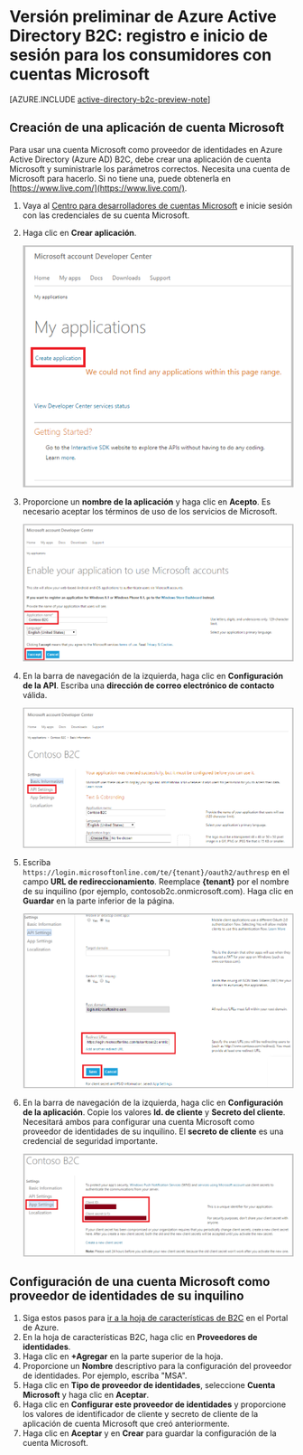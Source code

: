 <properties
	pageTitle="Versión preliminar de Azure Active Directory B2C: configuración de la cuenta Microsoft | Microsoft Azure"
	description="Proporcione funciones de registro e inicio de sesión a los consumidores con cuentas Microsoft en las aplicaciones protegidas por Azure Active Directory B2C."
	services="active-directory-b2c"
	documentationCenter=""
	authors="swkrish"
	manager="msmbaldwin"
	editor="bryanla"/>

<tags
	ms.service="active-directory-b2c"
	ms.workload="identity"
	ms.tgt_pltfrm="na"
	ms.devlang="na"
	ms.topic="article"
	ms.date="01/12/2016"
	ms.author="swkrish"/>

# Versión preliminar de Azure Active Directory B2C: registro e inicio de sesión para los consumidores con cuentas Microsoft

[AZURE.INCLUDE [active-directory-b2c-preview-note](../../includes/active-directory-b2c-preview-note.md)]

## Creación de una aplicación de cuenta Microsoft

Para usar una cuenta Microsoft como proveedor de identidades en Azure Active Directory (Azure AD) B2C, debe crear una aplicación de cuenta Microsoft y suministrarle los parámetros correctos. Necesita una cuenta de Microsoft para hacerlo. Si no tiene una, puede obtenerla en [https://www.live.com/](https://www.live.com/).

1. Vaya al [Centro para desarrolladores de cuentas Microsoft](https://account.live.com/developers/applications) e inicie sesión con las credenciales de su cuenta Microsoft.
2. Haga clic en **Crear aplicación**.

    ![Cuenta Microsoft: adición de una aplicación nueva](./media/active-directory-b2c-setup-msa-app/msa-add-new-app.png)

3. Proporcione un **nombre de la aplicación** y haga clic en **Acepto**. Es necesario aceptar los términos de uso de los servicios de Microsoft.

    ![Cuenta Microsoft: nombre de la aplicación](./media/active-directory-b2c-setup-msa-app/msa-app-name.png)

4. En la barra de navegación de la izquierda, haga clic en **Configuración de la API**. Escriba una **dirección de correo electrónico de contacto** válida.

    ![Cuenta Microsoft: configuración de la API](./media/active-directory-b2c-setup-msa-app/msa-api-settings.png)

5. Escriba `https://login.microsoftonline.com/te/{tenant}/oauth2/authresp` en el campo **URL de redireccionamiento**. Reemplace **{tenant}** por el nombre de su inquilino (por ejemplo, contosob2c.onmicrosoft.com). Haga clic en **Guardar** en la parte inferior de la página.

    ![Cuenta Microsoft: dirección URL de redireccionamiento](./media/active-directory-b2c-setup-msa-app/msa-redirect-url.png)

6. En la barra de navegación de la izquierda, haga clic en **Configuración de la aplicación**. Copie los valores **Id. de cliente** y **Secreto del cliente**. Necesitará ambos para configurar una cuenta Microsoft como proveedor de identidades de su inquilino. El **secreto de cliente** es una credencial de seguridad importante.

    ![Cuenta Microsoft: secreto de cliente](./media/active-directory-b2c-setup-msa-app/msa-client-secret.png)

## Configuración de una cuenta Microsoft como proveedor de identidades de su inquilino

1. Siga estos pasos para [ir a la hoja de características de B2C](active-directory-b2c-app-registration.md#navigate-to-the-b2c-features-blade) en el Portal de Azure.
2. En la hoja de características B2C, haga clic en **Proveedores de identidades**.
3. Haga clic en **+Agregar** en la parte superior de la hoja.
4. Proporcione un **Nombre** descriptivo para la configuración del proveedor de identidades. Por ejemplo, escriba "MSA".
5. Haga clic en **Tipo de proveedor de identidades**, seleccione **Cuenta Microsoft** y haga clic en **Aceptar**.
6. Haga clic en **Configurar este proveedor de identidades** y proporcione los valores de identificador de cliente y secreto de cliente de la aplicación de cuenta Microsoft que creó anteriormente.
7. Haga clic en **Aceptar** y en **Crear** para guardar la configuración de la cuenta Microsoft.

<!---HONumber=AcomDC_0302_2016-->